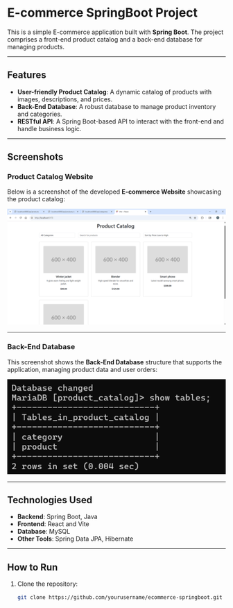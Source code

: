 # E-commerce SpringBoot Project

This is a simple E-commerce application built with **Spring Boot**. The project comprises a front-end product catalog and a back-end database for managing products.

---

## Features
- **User-friendly Product Catalog**: A dynamic catalog of products with images, descriptions, and prices.
- **Back-End Database**: A robust database to manage product inventory and categories.
- **RESTful API**: A Spring Boot-based API to interact with the front-end and handle business logic.
  
---

## Screenshots

### Product Catalog Website
Below is a screenshot of the developed **E-commerce Website** showcasing the product catalog:

![Developed ecommerce website](images/product-catlog-website.png)

---

### Back-End Database
This screenshot shows the **Back-End Database** structure that supports the application, managing product data and user orders:

![Developed backend database](images/Back-end-database.png)

---

## Technologies Used
- **Backend**: Spring Boot, Java
- **Frontend**: React and Vite
- **Database**: MySQL
- **Other Tools**: Spring Data JPA, Hibernate

---

## How to Run

1. Clone the repository:
   ```bash
   git clone https://github.com/yourusername/ecommerce-springboot.git
